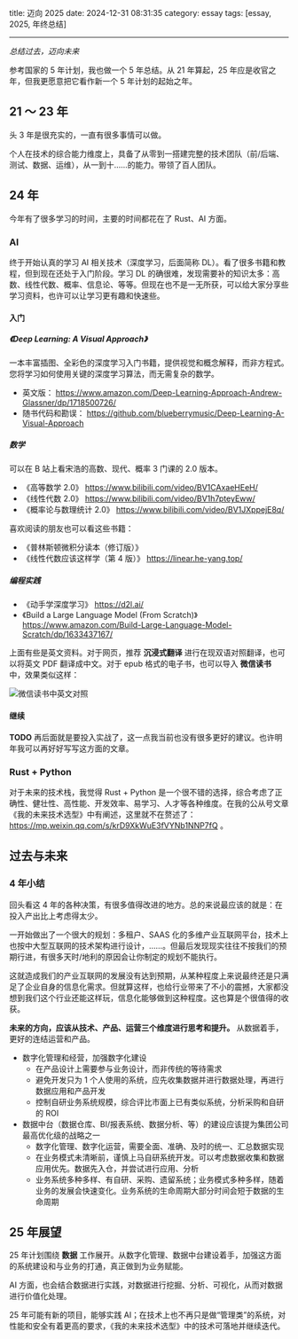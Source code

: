 title: 迈向 2025
date: 2024-12-31 08:31:35
category: essay
tags: [essay, 2025, 年终总结]

---

_总结过去，迈向未来_

参考国家的 5 年计划，我也做一个 5 年总结。从 21 年算起，25 年应是收官之年，但我更愿意把它看作新一个 5 年计划的起始之年。

## 21 ～ 23 年

头 3 年是很充实的，一直有很多事情可以做。

个人在技术的综合能力维度上，具备了从零到一搭建完整的技术团队（前/后端、测试、数据、运维），从一到十……的能力。带领了百人团队。

## 24 年

今年有了很多学习的时间，主要的时间都花在了 Rust、AI 方面。

### AI

终于开始认真的学习 AI 相关技术（深度学习，后面简称 DL）。看了很多书籍和教程，但到现在还处于入门阶段。学习 DL 的确很难，发现需要补的知识太多：高数、线性代数、概率、信息论、等等。但现在也不是一无所获，可以给大家分享些学习资料，也许可以让学习更有趣和快速些。

#### 入门

##### 《Deep Learning: A Visual Approach》

一本丰富插图、全彩色的深度学习入门书籍，提供视觉和概念解释，而非方程式。您将学习如何使用关键的深度学习算法，而无需复杂的数学。

- 英文版： https://www.amazon.com/Deep-Learning-Approach-Andrew-Glassner/dp/1718500726/
- 随书代码和勘误： https://github.com/blueberrymusic/Deep-Learning-A-Visual-Approach

##### 数学

可以在 B 站上看宋浩的高数、现代、概率 3 门课的 2.0 版本。

- 《高等数学 2.0》 https://www.bilibili.com/video/BV1CAxaeHEeH/
- 《线性代数 2.0》 https://www.bilibili.com/video/BV1h7pteyEww/
- 《概率论与数理统计 2.0》 https://www.bilibili.com/video/BV1JXppejE8q/

喜欢阅读的朋友也可以看这些书籍：

- 《普林斯顿微积分读本（修订版）》
- 《线性代数应该这样学（第 4 版）》 https://linear.he-yang.top/

##### 编程实践

- 《动手学深度学习》 https://d2l.ai/
- 《Build a Large Language Model (From Scratch)》 https://www.amazon.com/Build-Large-Language-Model-Scratch/dp/1633437167/

上面有些是英文资料。对于网页，推荐 **沉浸式翻译** 进行在现双语对照翻译，也可以将英文 PDF 翻译成中文。对于 epub 格式的电子书，也可以导入 **微信读书** 中，效果类似这样：

![微信读书中英文对照](/img/weixin-reader-zh&en.png)

#### 继续

**TODO** 再后面就是要投入实战了，这一点我当前也没有很多更好的建议。也许明年我可以再好好写写这方面的文章。

### Rust + Python

对于未来的技术栈，我觉得 Rust + Python 是一个很不错的选择，综合考虑了正确性、健壮性、高性能、开发效率、易学习、人才等各种维度。在我的公从号文章《我的未来技术选型》中有阐述，这里就不在赘述了： https://mp.weixin.qq.com/s/krD9XkWuE3fVYNb1NNP7fQ 。

## 过去与未来

### 4 年小结

回头看这 4 年的各种决策，有很多值得改进的地方。总的来说最应该的就是：在投入产出比上考虑得太少。

一开始做出了一个很大的规划：多租户、SAAS 化的多维产业互联网平台，技术上也按中大型互联网的技术架构进行设计，……。但最后发现现实往往不按我们的预期行进，有很多天时/地利的原因会让你制定的规划不能执行。

这就造成我们的产业互联网的发展没有达到预期，从某种程度上来说最终还是只满足了企业自身的信息化需求。但就算这样，也给行业带来了不小的震撼，大家都没想到我们这个行业还能这样玩，信息化能够做到这种程度。这也算是个很值得的收获。

**未来的方向，应该从技术、产品、运营三个维度进行思考和提升。** 从数据着手，更好的连结运营和产品。

- 数字化管理和经营，加强数字化建设
  - 在产品设计上需要参与业务设计，而非传统的等待需求
  - 避免开发只为 1 个人使用的系统，应先收集数据并进行数据处理，再进行数据应用和产品开发
  - 控制自研业务系统规模，综合评比市面上已有类似系统，分析采购和自研的 ROI
- 数据中台（数据仓库、BI/报表系统、数据分析、等）的建设应该提为集团公司最高优化级的战略之一
  - 数字化管理、数字化运营，需要全面、准确、及时的统一、汇总数据实现
  - 在业务模式未清晰前，谨慎上马自研系统开发。可以考虑数据收集和数据应用优先。数据先入仓，并尝试进行应用、分析
  - 业务系统多种多样、有自研、采购、遗留系统；业务模式多种多样，随着业务的发展会快速变化。业务系统的生命周期大部分时间会短于数据的生命周期

## 25 年展望

25 年计划围绕 **数据** 工作展开。从数字化管理、数据中台建设着手，加强这方面的系统建设和与业务的打通，真正做到为业务赋能。

AI 方面，也会结合数据进行实践，对数据进行挖掘、分析、可视化，从而对数据进行价值化处理。

25 年可能有新的项目，能够实践 AI；在技术上也不再只是做“管理类”的系统，对性能和安全有着更高的要求，《我的未来技术选型》中的技术可落地并继续迭代。
